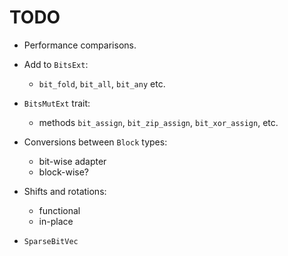 # TODO

  - Performance comparisons.
  
  - Add to `BitsExt`:
      - `bit_fold`, `bit_all`, `bit_any` etc.

  - `BitsMutExt` trait:
      - methods `bit_assign`, `bit_zip_assign`, `bit_xor_assign`, 
      etc.
    
  - Conversions between `Block` types:
      - bit-wise adapter
      - block-wise?
    
  - Shifts and rotations:
      - functional
      - in-place

  - `SparseBitVec`
